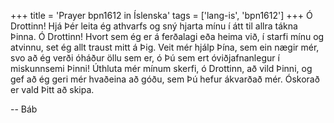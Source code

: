 +++
title = 'Prayer bpn1612 in Íslenska'
tags = ['lang-is', 'bpn1612']
+++
Ó Drottinn! Hjá Þér leita ég athvarfs og sný hjarta mínu í átt til allra tákna Þinna.
Ó Drottinn! Hvort sem ég er á ferðalagi eða heima við, í starfi mínu og atvinnu, set ég allt traust mitt á Þig.
Veit mér hjálp Þína, sem ein nægir mér, svo að ég verði óháður öllu sem er, ó Þú sem ert óvið­jafnan­legur í miskunnsemi Þinni!
Úthluta mér mínum skerfi, ó Drottinn, að vild Þinni, og gef að ég geri mér hvaðeina að góðu, sem Þú hefur ákvarðað mér.
Óskorað er vald Þitt að skipa.

-- Báb
